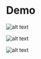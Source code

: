 # Demo

![alt text](https://i.imgur.com/5gE2Fd7.gif)


![alt text](https://imgur.com/pIJ6YYe.gif)


![alt text](https://imgur.com/xk78mjh.gif)

